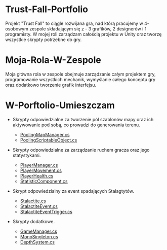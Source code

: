 # Trust-Fall-Portfolio

Projekt "Trust Fall" to ciągle rozwijana gra, nad którą pracujemy w 4-osobowym zespole składającym się z - 3 grafików, 2 designerów i 1 programisty. W mojej roli zarządzam całością projektu w Unity oraz tworzę wszystkie skrypty potrzebne do gry.

# Moja-Rola-W-Zespole

Moja główna rola w zespole obejmuje zarządzanie całym projektem gry, programowanie wszystkich mechanik, wymyślanie całego konceptu gry oraz dodatkowo tworzenie grafik interfejsu.

# W-Porftolio-Umieszczam

- Skrypty odpowiedzialne za tworzenie pól szablonów mapy oraz ich aktywowanie pod sobą, co prowadzi do generowania terenu.
  - [PoolingMapManager.cs](Scripts/ObjectPooling/PoolingMapManager.cs)
  - [PoolingScriptableObject.cs](Scripts/ObjectPooling/PoolingScriptableObject.cs)
 
- Skrypty odpowiedzialne za zarządzanie ruchem gracza oraz jego statystykami.
  - [PlayerManager.cs](Scripts/Player/PlayerManager.cs)
  - [PlayerMovement.cs](Scripts/Player/PlayerMovement.cs)
  - [PlayerHealth.cs](Scripts/Player/PlayerHealth.cs)
  - [StatisticComponent.cs](Scripts/Player/StatisticComponent.cs)

- Skrypt odpowiedzialny za event spadających Stalagtytów.
  - [Stalactite.cs](Scripts/Events/Stalactite/Stalactite.cs)
  - [StalactiteEvent.cs](Scripts/Events/Stalactite/StalactiteEvent.cs)
  - [StalactiteEventTrigger.cs](Scripts/Events/Stalactite/StalactiteEventTrigger.cs)

- Skrypty dodatkowe.
    - [GameManager.cs](Scripts/Manager/GameManager.cs)
    - [MonoSingleton.cs](Scripts/Manager/MonoSingleton.cs)
    - [DepthSystem.cs](Scripts/Manager/DepthSystem.cs)
